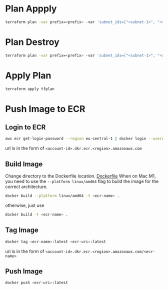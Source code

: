 # Plan Appply
```bash
terraform plan -var prefix=<prefix> -var 'subnet_ids=["<subnet-1>", "<subnet-2>"]' -var vpc_id=<vpc-id> -out tfplan
```

# Plan Destroy
```bash
terraform plan -var prefix=<prefix> -var 'subnet_ids=["<subnet-1>", "<subnet-2>"]' -var vpc_id=<vpc-id> -destroy -out tfplan
```

# Apply Plan
```bash
terraform apply tfplan
```

# Push Image to ECR
## Login to ECR
```bash
aws ecr get-login-password --region eu-central-1 | docker login --username AWS --password-stdin <ecr-url>
```
url is in the form of `<account-id>.dkr.ecr.<region>.amazonaws.com`

## Build Image
Change directory to the Dockerfile location. [Dockerfile](../python/single/Dockerfile)
When on Mac M1, you need to use the `--platform linux/amd64` flag to build the image for the correct architecture.
```bash
docker build --platform linux/amd64 -t <ecr-name> .
```

otherwise, just use
```bash
docker build -t <ecr-name> .
```

## Tag Image
```bash
docker tag <ecr-name>:latest <ecr-uri>:latest
```
uri is in the form of `<account-id>.dkr.ecr.<region>.amazonaws.com/<ecr-name>`

## Push Image
```bash
docker push <ecr-uri>:latest
```
